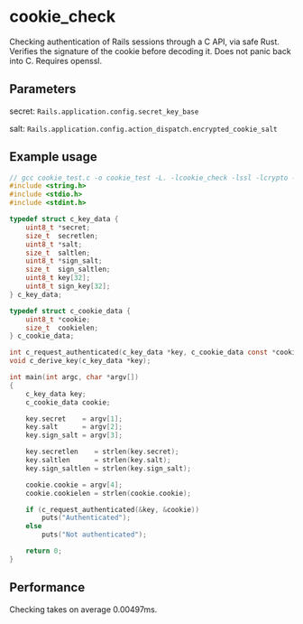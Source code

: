 # cookie_check

Checking authentication of Rails sessions through a C API, via safe Rust. Verifies the signature of the cookie before decoding it. Does not panic back into C. Requires openssl.

## Parameters

secret: `Rails.application.config.secret_key_base`

salt: `Rails.application.config.action_dispatch.encrypted_cookie_salt`

## Example usage

```c
// gcc cookie_test.c -o cookie_test -L. -lcookie_check -lssl -lcrypto -ldl -lpthread
#include <string.h>
#include <stdio.h>
#include <stdint.h>

typedef struct c_key_data {
    uint8_t *secret;
    size_t  secretlen;
    uint8_t *salt;
    size_t  saltlen;
    uint8_t *sign_salt;
    size_t  sign_saltlen;
    uint8_t key[32];
    uint8_t sign_key[32];
} c_key_data;

typedef struct c_cookie_data {
    uint8_t *cookie;
    size_t  cookielen;
} c_cookie_data;

int c_request_authenticated(c_key_data *key, c_cookie_data const *cookie);
void c_derive_key(c_key_data *key);

int main(int argc, char *argv[])
{
    c_key_data key;
    c_cookie_data cookie;

    key.secret    = argv[1];
    key.salt      = argv[2];
    key.sign_salt = argv[3];

    key.secretlen    = strlen(key.secret);
    key.saltlen      = strlen(key.salt);
    key.sign_saltlen = strlen(key.sign_salt);

    cookie.cookie = argv[4];
    cookie.cookielen = strlen(cookie.cookie);

    if (c_request_authenticated(&key, &cookie))
        puts("Authenticated");
    else
        puts("Not authenticated");

    return 0;
}
```

## Performance

Checking takes on average 0.00497ms.
